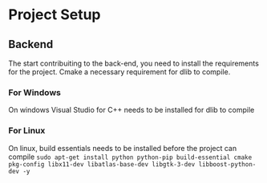 # Project Setup


## Backend

The start contribuiting to the back-end,  you need to install the requirements for the project.
Cmake a necessary requirement for dlib to compile.

### For Windows 
On windows Visual Studio for C++ needs to be installed for dlib to compile


### For Linux 
On linux, build essentials needs to be installed before the project can compile
`sudo apt-get install python python-pip build-essential cmake pkg-config libx11-dev libatlas-base-dev libgtk-3-dev libboost-python-dev -y`

